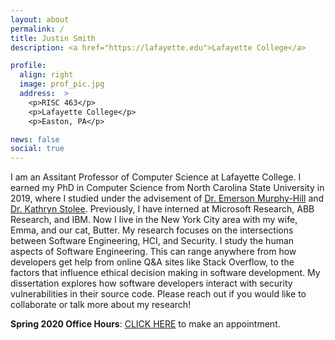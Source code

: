 ```yaml
---
layout: about
permalink: /
title: Justin Smith
description: <a href="https://lafayette.edu">Lafayette College</a>

profile:
  align: right
  image: prof_pic.jpg
  address:  >
    <p>RISC 463</p>
    <p>Lafayette College</p>
    <p>Easton, PA</p>

news: false
social: true
---
```


I am an Assitant Professor of Computer Science at Lafayette College. I earned my PhD in Computer Science from North Carolina State University in 2019, where I studied under the advisement of [Dr. Emerson Murphy-Hill](https://ai.google/research/people/EmersonMurphyHill) and [Dr. Kathryn Stolee](http://kstolee.github.io/). Previously, I have interned at Microsoft Research, ABB Research, and IBM. Now I live in the New York City area with my wife, Emma, and our cat, Butter. My research focuses on the intersections between Software Engineering, HCI, and Security. I study the human aspects of Software Engineering. This can range anywhere from how developers get help from online Q&A sites like Stack Overflow, to the factors that influence ethical decision making in software development. My dissertation explores how software developers interact with security vulnerabilities in their source code. Please reach out if you would like to collaborate or talk more about my research! 

**Spring 2020 Office Hours**: [CLICK HERE](https://calendar.google.com/calendar/selfsched?sstoken=UUY2WVFiMTRMUHZZfGRlZmF1bHR8NGQ0NjE1Nzg2NDY1MGM0YjUxODNiNzMyOWI1MzNkNjI) to make an appointment.

